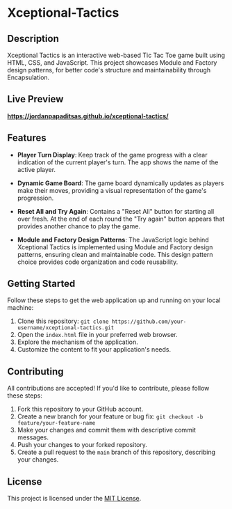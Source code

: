 # Xceptional-Tactics

## Description
Xceptional Tactics is an interactive web-based Tic Tac Toe game built using HTML, CSS, and JavaScript. This project showcases Module and Factory design patterns, for better code's structure and maintainability through Encapsulation.

## Live Preview
**https://jordanpapaditsas.github.io/xceptional-tactics/**

## Features
- **Player Turn Display**: Keep track of the game progress with a clear indication of the current player's turn. The app shows the name of the active player.

- **Dynamic Game Board**: The game board dynamically updates as players make their moves, providing a visual representation of the game's progression. 

- **Reset All and Try Again**: Contains a "Reset All" button for starting all over fresh. At the end of each round the "Try again" button appears that provides another chance to play the game.

- **Module and Factory Design Patterns**: The JavaScript logic behind Xceptional Tactics is implemented using Module and Factory design patterns, ensuring clean and maintainable code. This design pattern choice provides code organization and code reusability.



## Getting Started

Follow these steps to get the web application up and running on your local machine:

1. Clone this repository: `git clone https://github.com/your-username/xceptional-tactics.git`
2. Open the `index.html` file in your preferred web browser.
3. Explore the mechanism of the application.
4. Customize the content to fit your application's needs.

## Contributing

All contributions are accepted! If you'd like to contribute, please follow these steps:

1. Fork this repository to your GitHub account.
2. Create a new branch for your feature or bug fix: `git checkout -b feature/your-feature-name`
3. Make your changes and commit them with descriptive commit messages.
4. Push your changes to your forked repository.
5. Create a pull request to the `main` branch of this repository, describing your changes.

## License

This project is licensed under the [MIT License](LICENSE).
